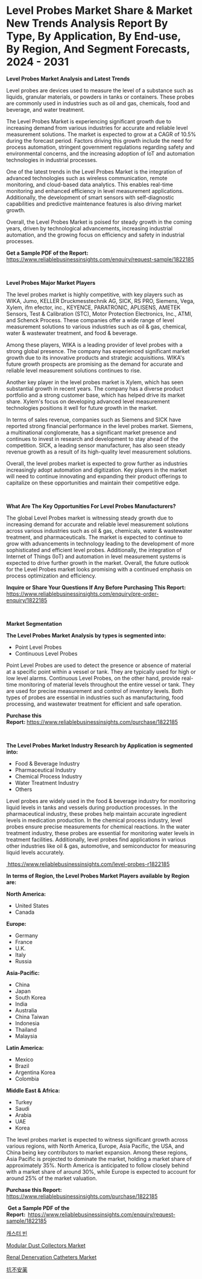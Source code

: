<p><h1>Level Probes Market Share & Market New Trends Analysis Report By Type, By Application, By End-use, By Region, And Segment Forecasts, 2024 - 2031</h1></p><p><strong>Level Probes Market Analysis and Latest Trends</strong></p>
<p><p>Level probes are devices used to measure the level of a substance such as liquids, granular materials, or powders in tanks or containers. These probes are commonly used in industries such as oil and gas, chemicals, food and beverage, and water treatment.</p><p>The Level Probes Market is experiencing significant growth due to increasing demand from various industries for accurate and reliable level measurement solutions. The market is expected to grow at a CAGR of 10.5% during the forecast period. Factors driving this growth include the need for process automation, stringent government regulations regarding safety and environmental concerns, and the increasing adoption of IoT and automation technologies in industrial processes.</p><p>One of the latest trends in the Level Probes Market is the integration of advanced technologies such as wireless communication, remote monitoring, and cloud-based data analytics. This enables real-time monitoring and enhanced efficiency in level measurement applications. Additionally, the development of smart sensors with self-diagnostic capabilities and predictive maintenance features is also driving market growth.</p><p>Overall, the Level Probes Market is poised for steady growth in the coming years, driven by technological advancements, increasing industrial automation, and the growing focus on efficiency and safety in industrial processes.</p></p>
<p><strong>Get a Sample PDF of the Report:&nbsp;</strong> <a href="https://www.reliablebusinessinsights.com/enquiry/request-sample/1822185">https://www.reliablebusinessinsights.com/enquiry/request-sample/1822185</a></p>
<p>&nbsp;</p>
<p><strong>Level Probes Major Market Players</strong></p>
<p><p>The level probes market is highly competitive, with key players such as WIKA, Jumo, KELLER Druckmesstechnik AG, SICK, RS PRO, Siemens, Vega, Xylem, ifm efector, inc., KEYENCE, PARATRONIC, APLISENS, AMETEK Sensors, Test & Calibration (STC), Motor Protection Electronics, Inc., ATMI, and Schenck Process. These companies offer a wide range of level measurement solutions to various industries such as oil & gas, chemical, water & wastewater treatment, and food & beverage.</p><p>Among these players, WIKA is a leading provider of level probes with a strong global presence. The company has experienced significant market growth due to its innovative products and strategic acquisitions. WIKA's future growth prospects are promising as the demand for accurate and reliable level measurement solutions continues to rise.</p><p>Another key player in the level probes market is Xylem, which has seen substantial growth in recent years. The company has a diverse product portfolio and a strong customer base, which has helped drive its market share. Xylem's focus on developing advanced level measurement technologies positions it well for future growth in the market.</p><p>In terms of sales revenue, companies such as Siemens and SICK have reported strong financial performance in the level probes market. Siemens, a multinational conglomerate, has a significant market presence and continues to invest in research and development to stay ahead of the competition. SICK, a leading sensor manufacturer, has also seen steady revenue growth as a result of its high-quality level measurement solutions.</p><p>Overall, the level probes market is expected to grow further as industries increasingly adopt automation and digitization. Key players in the market will need to continue innovating and expanding their product offerings to capitalize on these opportunities and maintain their competitive edge.</p></p>
<p>&nbsp;</p>
<p><strong>What Are The Key Opportunities For Level Probes Manufacturers?</strong></p>
<p><p>The global Level Probes market is witnessing steady growth due to increasing demand for accurate and reliable level measurement solutions across various industries such as oil & gas, chemicals, water & wastewater treatment, and pharmaceuticals. The market is expected to continue to grow with advancements in technology leading to the development of more sophisticated and efficient level probes. Additionally, the integration of Internet of Things (IoT) and automation in level measurement systems is expected to drive further growth in the market. Overall, the future outlook for the Level Probes market looks promising with a continued emphasis on process optimization and efficiency.</p></p>
<p><strong>Inquire or Share Your Questions If Any Before Purchasing This Report:</strong> <a href="https://www.reliablebusinessinsights.com/enquiry/pre-order-enquiry/1822185">https://www.reliablebusinessinsights.com/enquiry/pre-order-enquiry/1822185</a></p>
<p>&nbsp;</p>
<p><strong>Market Segmentation</strong></p>
<p><strong>The Level Probes Market Analysis by types is segmented into:</strong></p>
<p><ul><li>Point Level Probes</li><li>Continuous Level Probes</li></ul></p>
<p><p>Point Level Probes are used to detect the presence or absence of material at a specific point within a vessel or tank. They are typically used for high or low level alarms. Continuous Level Probes, on the other hand, provide real-time monitoring of material levels throughout the entire vessel or tank. They are used for precise measurement and control of inventory levels. Both types of probes are essential in industries such as manufacturing, food processing, and wastewater treatment for efficient and safe operation.</p></p>
<p><strong>Purchase this Report:&nbsp;</strong><a href="https://www.reliablebusinessinsights.com/purchase/1822185">https://www.reliablebusinessinsights.com/purchase/1822185</a></p>
<p>&nbsp;</p>
<p><strong>The Level Probes Market Industry Research by Application is segmented into:</strong></p>
<p><ul><li>Food & Beverage Industry</li><li>Pharmaceutical Industry</li><li>Chemical Process Industry</li><li>Water Treatment Industry</li><li>Others</li></ul></p>
<p><p>Level probes are widely used in the food & beverage industry for monitoring liquid levels in tanks and vessels during production processes. In the pharmaceutical industry, these probes help maintain accurate ingredient levels in medication production. In the chemical process industry, level probes ensure precise measurements for chemical reactions. In the water treatment industry, these probes are essential for monitoring water levels in treatment facilities. Additionally, level probes find applications in various other industries like oil & gas, automotive, and semiconductor for measuring liquid levels accurately.</p></p>
<p><a href="https://www.reliablebusinessinsights.com/level-probes-r1822185">&nbsp;https://www.reliablebusinessinsights.com/level-probes-r1822185</a></p>
<p><strong>In terms of Region, the Level Probes Market Players available by Region are:</strong></p>
<p>
    <p> <strong> North America: </strong>
        <ul>
            <li>United States</li>
            <li>Canada</li>
        </ul>
        </p> 
    <p> <strong> Europe: </strong>
        <ul>
            <li>Germany</li>
            <li>France</li>
            <li>U.K.</li>
            <li>Italy</li>
            <li>Russia</li>
        </ul>
        </p> 
    <p> <strong> Asia-Pacific: </strong>
        <ul>
            <li>China</li>
            <li>Japan</li>
            <li>South Korea</li>
            <li>India</li>
            <li>Australia</li>
            <li>China Taiwan</li>
            <li>Indonesia</li>
            <li>Thailand</li>
            <li>Malaysia</li>
        </ul>
        </p> 
    <p> <strong> Latin America: </strong>
        <ul>
            <li>Mexico</li>
            <li>Brazil</li>
            <li>Argentina Korea</li>
            <li>Colombia</li>
        </ul>
        </p> 
    <p> <strong> Middle East & Africa: </strong>
        <ul>
            <li>Turkey</li>
            <li>Saudi</li>
            <li>Arabia</li>
            <li>UAE</li>
            <li>Korea</li>
        </ul>
    </p>
    </p>
<p><p>The level probes market is expected to witness significant growth across various regions, with North America, Europe, Asia Pacific, the USA, and China being key contributors to market expansion. Among these regions, Asia Pacific is projected to dominate the market, holding a market share of approximately 35%. North America is anticipated to follow closely behind with a market share of around 30%, while Europe is expected to account for around 25% of the market valuation.</p></p>
<p><strong>Purchase this Report: </strong><a href="https://www.reliablebusinessinsights.com/purchase/1822185">https://www.reliablebusinessinsights.com/purchase/1822185</a></p>
<p>&nbsp;<strong>Get a Sample PDF of the Report:&nbsp;&nbsp;</strong><a href="https://www.reliablebusinessinsights.com/enquiry/request-sample/1822185">https://www.reliablebusinessinsights.com/enquiry/request-sample/1822185</a></p>
<p><strong></strong></p>
<p><p><a href="https://github.com/konokaryan/Market-Research-Report-List-2/blob/main/855168441288.md">캐스터 빈</a></p><p><a href="https://issuu.com/reportprime-2/docs/modular-dust-collectors-market-size-2030.pptx">Modular Dust Collectors Market</a></p><p><a href="https://www.linkedin.com/pulse/insights-renal-denervation-catheters-market-share-competitive-lioff">Renal Denervation Catheters Market</a></p><p><a href="https://github.com/nemesis2824/Market-Research-Report-List-3/blob/main/672106231665.md">抗不安薬</a></p></p>